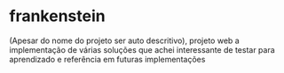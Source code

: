 # frankenstein
(Apesar do nome do projeto ser auto descritivo), projeto web a implementação de várias soluções que achei interessante de testar para aprendizado e referência em futuras implementações 
